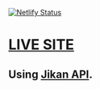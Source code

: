 
[![Netlify Status](https://api.netlify.com/api/v1/badges/8a17efbf-1454-42a1-ae1c-1ca1df873912/deploy-status)](https://app.netlify.com/sites/laanime/deploys)
  

# [LIVE SITE]("https://laanime.netlify.app/")

## Using [Jikan API]("https://jikan.docs.apiary.io/").

